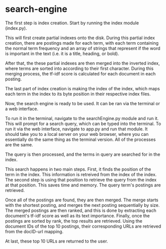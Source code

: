 # search-engine

The first step is index creation. Start by running the index module (index.py).

This will first create partial indexes onto the disk.
During this partial index creation, there are postings made for each term, with each term containing the normal term frequency and an array of
strings that represent if the word is important in the text (i.e. it is a title, heading, or bold).

After that, the these partial indexes are then merged into the inverted index, where terms are sorted into according to their first character.
During this merging process, the tf-idf score is calculated for each document in each posting.

The last part of index creation is making the index of the index, which maps each term in the index to its byte position in their respective index files.


Now, the search engine is ready to be used. It can be ran via the terminal or a web interface.

To run it in the terminal, navigate to the searchEngine.py module and run it. This will prompt for a search query, which can be typed into the terminal.
To run it via the web interface, navigate to app.py and run that module. It should take you to a local server on your web browser,
where you can essentially do the same thing as the terminal version. All of the processes are the same.


The query is then processed, and the terms in query are searched for in the index.

This search happens in two main steps. First, it finds the position of the term in the index. This information is retreived from the index of the index.
The second step is using that position to retrieve the query from the index at that position. This saves time and memory. The query term's postings are retrieved.

Once all of the postings are found, they are then merged. The merge starts with the shortest posting, and merges the next posting sequentially by size.
The merged postings are then ranked, and this is done by extracting each document's tf-idf score as well as its text importance. 
Finally, once the postings are sorted by rank, the top results are retrieved. Using the document IDs of the top 10 postings, their corresponding URLs are
retrieved from the docID-url mapping.

At last, these top 10 URLs are returned to the user. 
